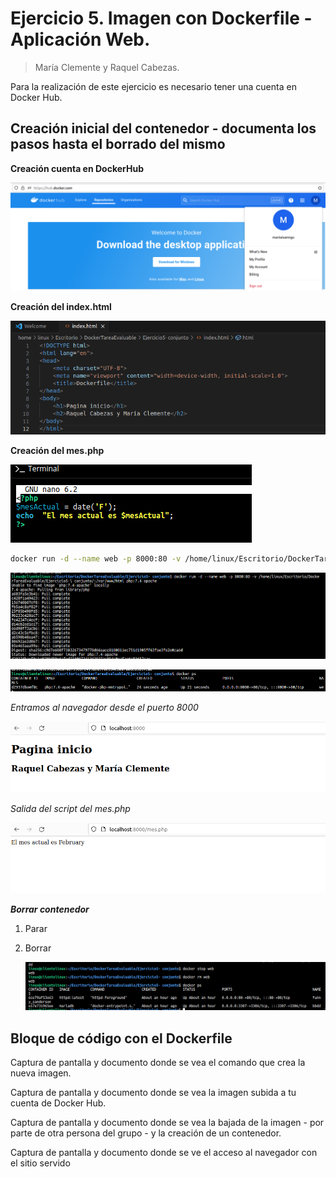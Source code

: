 # Ejercicio 5. Imagen con Dockerfile - Aplicación Web. 

> María Clemente y Raquel Cabezas. 

Para la realización de este ejercicio es necesario tener una cuenta en Docker Hub.

## Creación inicial del contenedor - documenta los pasos hasta el borrado del mismo

**Creación cuenta en DockerHub**

![image-20240226100619113](./Ejercicio5.assets/image-20240226100619113.png)

**Creación del index.html**

![image-20240226101446325](./Ejercicio5.assets/image-20240226101446325.png)

**Creación del mes.php**

![image-20240226101419005](./Ejercicio5.assets/image-20240226101419005.png)

```bash
docker run -d --name web -p 8000:80 -v /home/linux/Escritorio/DockerTareaEvaluable/Ejercicio5-\ conjunto/:/var/www/html php:7.4-apache
```

![image-20240226101950058](./Ejercicio5.assets/image-20240226101950058-1708939236475-1.png)

![image-20240226102024649](./Ejercicio5.assets/image-20240226102024649.png)



_Entramos al navegador desde el puerto 8000_

![image-20240226102112121](./Ejercicio5.assets/image-20240226102112121.png)

_Salida del script del mes.php_

![image-20240226102203424](./Ejercicio5.assets/image-20240226102203424.png)



***Borrar contenedor***

1. Parar

2. Borrar

   ![image-20240226102424764](./Ejercicio5.assets/image-20240226102424764.png)

   

## Bloque de código con el Dockerfile



Captura de pantalla y documento donde se vea el comando que crea la nueva imagen.

Captura de pantalla y documento donde se vea la imagen subida a tu cuenta de Docker Hub.

Captura de pantalla y documento donde se vea la bajada de la imagen - por parte de otra persona del grupo - y la creación de un contenedor.

Captura de pantalla y documento donde se ve el acceso al navegador con el sitio servido